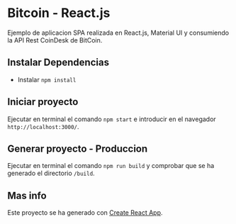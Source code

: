 # Bitcoin - React.js

Ejemplo de aplicacion SPA realizada en React.js, Material UI y consumiendo la API Rest CoinDesk de BitCoin.

## Instalar Dependencias
- Instalar `npm install`


## Iniciar proyecto
Ejecutar en terminal el comando `npm start` e introducir en el navegador `http://localhost:3000/`.

## Generar proyecto - Produccion
Ejecutar en terminal el comando `npm run build` y comprobar que se ha generado el directorio `/build`. 


## Mas info
Este proyecto se ha generado con [Create React App](https://github.com/facebook/create-react-app).